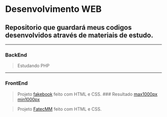 # Desenvolvimento WEB

## Repositorio que guardará meus codigos desenvolvidos através de materiais de estudo.
------
### BackEnd 

> Estudando PHP

------

### FrontEnd 

> Projeto [fakebook](/frontEnd/fakebook/) feito com HTML e CSS. ### Resultado [max1000px](/frontEnd/fakebook/view/fakebook1.png)  [min1000px](/frontEnd/fakebook/view/fakebook2.png)

> Projeto [FatecMM](/frontEnd/fatecmm/) feito com HTML e CSS.
